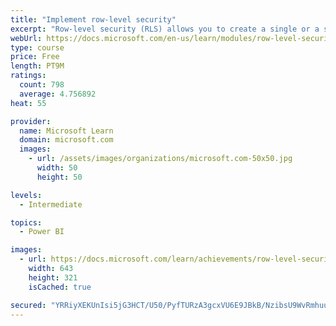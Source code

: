 ```yaml
---
title: "Implement row-level security"
excerpt: "Row-level security (RLS) allows you to create a single or a set of reports that targets data for a specific user. In this module, you will learn how to implement RLS by using either a static or dynamic method and how Microsoft Power BI simplifies testing RLS in Power BI Desktop and Power BI service."
webUrl: https://docs.microsoft.com/en-us/learn/modules/row-level-security-power-bi/
type: course
price: Free
length: PT9M
ratings:
  count: 798
  average: 4.756892
heat: 55

provider:
  name: Microsoft Learn
  domain: microsoft.com
  images:
    - url: /assets/images/organizations/microsoft.com-50x50.jpg
      width: 50
      height: 50

levels:
  - Intermediate

topics:
  - Power BI

images:
  - url: https://docs.microsoft.com/learn/achievements/row-level-security-power-bi-social.png
    width: 643
    height: 321
    isCached: true

secured: "YRRiyXEKUnIsi5jG3HCT/U50/PyfTURzA3gcxVU6E9JBkB/NzibsU9WvRmhuuygD2FzLgaUlg/xQFVRnnBLcxgSD1BRU18A/gnZVOaNYs/JPvtMzHc0Y9PqGmwGy427Jj/habCm6WxxBou8NGGDlR+/8pki5GOjwMLxREcC/W/ezzU7WWTHKv+q0KPux9R55UeVVU8eEbYaDKMNgbKV/MObGVMsakvKHWb7r74GQy4WfTXF1p4topUU3RBmqtz2vVHlXD0SF3o+/g4duoeaXr8L6oWptbtbvGdCkDbvMWQfByKFPMo18vwixm2EG4alO3srUtQXcUdRG/+TO9btd+8eMlyjNhN/a+dh00w4Cx7X+jDcL4zj2WCWT4Lcqb3IlWA1QrLl2MiJKFpvefyKVhwsZhsI9+Tjgq1i00E12qvQ=;Kum2tIGNDPF6GQRW2ecZUQ=="
---
```


